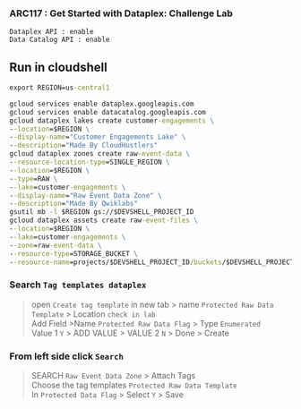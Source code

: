 ### ARC117 : Get Started with Dataplex: Challenge Lab   

```
Dataplex API : enable   
Data Catalog API : enable
```

## Run in cloudshell
```cmd
export REGION=us-central1
```
```cmd
gcloud services enable dataplex.googleapis.com
gcloud services enable datacatalog.googleapis.com
gcloud dataplex lakes create customer-engagements \
--location=$REGION \
--display-name="Customer Engagements Lake" \
--description="Made By CloudHustlers" 
gcloud dataplex zones create raw-event-data \
--resource-location-type=SINGLE_REGION \
--location=$REGION \
--type=RAW \
--lake=customer-engagements \
--display-name="Raw Event Data Zone" \
--description="Made By Qwiklabs"
gsutil mb -l $REGION gs://$DEVSHELL_PROJECT_ID
gcloud dataplex assets create raw-event-files \
--location=$REGION \
--lake=customer-engagements \
--zone=raw-event-data \
--resource-type=STORAGE_BUCKET \
--resource-name=projects/$DEVSHELL_PROJECT_ID/buckets/$DEVSHELL_PROJECT_ID
```
### Search `Tag templates dataplex`
> open `Create tag template` in new tab > name `Protected Raw Data Template` > Location `check in lab` <br>
>Add Field >Name `Protected Raw Data Flag` > Type `Enumerated` <br>
> Value 1 `Y` > ADD VALUE > VALUE 2 `N` > Done > Create
### From left side click `Search`
> SEARCH `Raw Event Data Zone` > Attach Tags <br>
> Choose the tag templates `Protected Raw Data Template` <br>
> In `Protected Data Flag` > Select `Y` > Save





